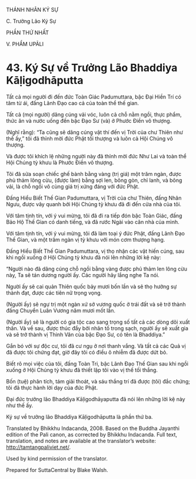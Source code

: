 THÁNH NHÂN KÝ SỰ

C. Trưởng Lão Ký Sự

PHẦN THỨ NHẤT

V. PHẨM UPĀLI

# 43\. Ký Sự về Trưởng Lão Bhaddiya Kāḷigodhāputta

Tất cả mọi người đi đến đức Toàn Giác Padumuttara, bậc Đại Hiền Trí có tâm từ ái, đấng Lãnh Đạo cao cả của toàn thể thế gian.

Tất cả (mọi người) dâng cúng vải vóc, luôn cả chỗ nằm ngồi, thực phẩm, thức ăn và nước uống đến bậc Đạo Sư (và) ở Phước Điền vô thượng.

(Nghĩ rằng): “Ta cũng sẽ dâng cúng vật thí đến vị Trời của chư Thiên như thế ấy,” tôi đã thỉnh mời đức Phật tối thượng và luôn cả Hội Chúng vô thượng.

Và được tôi khích lệ những người này đã thỉnh mời đức Như Lai và toàn thể Hội Chúng tỳ khưu là Phước Điền vô thượng.

Tôi đã sửa soạn chiếc ghế bành bằng vàng (trị giá) một trăm ngàn, được phủ thảm lông cừu, (được làm) bằng sợi len, bông gòn, chỉ lanh, và bông vải, là chỗ ngồi vô cùng giá trị xứng đáng với đức Phật.

Đấng Hiểu Biết Thế Gian Padumuttara, vị Trời của chư Thiên, đấng Nhân Ngưu, được vây quanh bởi Hội Chúng tỳ khưu đã đi đến cửa nhà của tôi.

Với tâm tịnh tín, với ý vui mừng, tôi đã đi ra tiếp đón bậc Toàn Giác, đấng Bảo Hộ Thế Gian có danh tiếng, và đã rước Ngài vào căn nhà của mình.

Với tâm tịnh tín, với ý vui mừng, tôi đã làm toại ý đức Phật, đấng Lãnh Đạo Thế Gian, và một trăm ngàn vị tỳ khưu với món cơm thượng hạng.

Đấng Hiểu Biết Thế Gian Padumuttara, vị thọ nhận các vật hiến cúng, sau khi ngồi xuống ở Hội Chúng tỳ khưu đã nói lên những lời kệ này:

“Người nào đã dâng cúng chỗ ngồi bằng vàng được phủ thảm len lông cừu này, Ta sẽ tán dương người ấy. Các người hãy lắng nghe Ta nói.

Người ấy sẽ cai quản Thiên quốc bảy mươi bốn lần và sẽ thọ hưởng sự thành đạt, được các tiên nữ trọng vọng.

(Người ấy) sẽ ngự trị một ngàn xứ sở vương quốc ở trái đất và sẽ trở thành đấng Chuyển Luân Vương năm mươi mốt lần.

(Người ấy) sẽ là người có gia tộc cao sang trọng số tất cả các dòng dõi xuất thân. Và về sau, được thúc đẩy bởi nhân tố trong sạch, người ấy sẽ xuất gia và sẽ trở thành vị Thinh Văn của bậc Đạo Sư, có tên là Bhaddiya.”

Gắn bó với sự độc cư, tôi đã cư ngụ ở nơi thanh vắng. Và tất cả các Quả vị đã được tôi chứng đạt, giờ đây tôi có điều ô nhiễm đã được dứt bỏ.

Biết rõ mọi việc của tôi, đấng Toàn Tri, bậc Lãnh Đạo Thế Gian sau khi ngồi xuống ở Hội Chúng tỳ khưu đã thiết lập tôi vào vị thế tối thắng.

Bốn (tuệ) phân tích, tám giải thoát, và sáu thắng trí đã được (tôi) đắc chứng; tôi đã thực hành lời dạy của đức Phật.

Đại đức trưởng lão Bhaddiya Kāḷigodhāyaputta đã nói lên những lời kệ này như thế ấy.

Ký sự về trưởng lão Bhaddiya Kāḷigodhāputta là phần thứ ba.

Translated by Bhikkhu Indacanda, 2008. Based on the Buddha Jayanthi edition of the Pali canon, as corrected by Bhikkhu Indacanda. Full text, translation, and notes are available at the translator’s website: http://tamtangpaliviet.net/.

Used by kind permission of the translator.

Prepared for SuttaCentral by Blake Walsh.